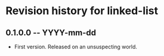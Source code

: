 # Revision history for linked-list

## 0.1.0.0 -- YYYY-mm-dd

* First version. Released on an unsuspecting world.
